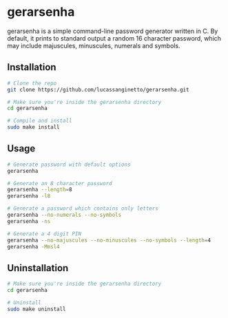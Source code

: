 # gerarsenha

gerarsenha is a simple command-line password generator written in C.
By default, it prints to standard output a random 16 character password, which may include majuscules, minuscules, numerals and symbols.

## Installation

```sh
# Clone the repo
git clone https://github.com/lucassanginetto/gerarsenha.git

# Make sure you're inside the gerarsenha directory
cd gerarsenha

# Compile and install
sudo make install
```

## Usage

```sh
# Generate password with default options
gerarsenha

# Generate an 8 character password
gerarsenha --length=8
gerarsenha -l8

# Generate a password which contains only letters
gerarsenha --no-numerals --no-symbols
gerarsenha -ns

# Generate a 4 digit PIN
gerarsenha --no-majuscules --no-minuscules --no-symbols --length=4
gerarsenha -Mmsl4
```

## Uninstallation

```sh
# Make sure you're inside the gerarsenha directory
cd gerarsenha

# Uninstall
sudo make uninstall
```
